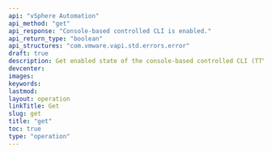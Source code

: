 ```yaml
---
api: "vSphere Automation"
api_method: "get"
api_response: "Console-based controlled CLI is enabled."
api_return_type: "boolean"
api_structures: "com.vmware.vapi.std.errors.error"
draft: true
description: Get enabled state of the console-based controlled CLI (TTY1).
devcenter:
images:
keywords:
lastmod:
layout: operation
linkTitle: Get
slug: get
title: "get"
toc: true
type: "operation"
---
```

